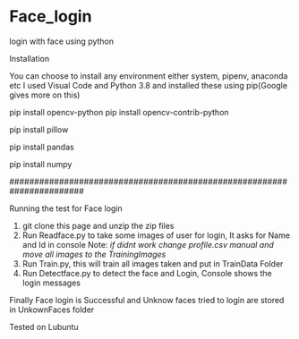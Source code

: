 # Face_login
login with face using python

Installation

You can choose to install any environment either system, pipenv, anaconda etc
I used Visual Code and Python 3.8 and installed these using pip(Google gives more on this)

pip install opencv-python pip install opencv-contrib-python

pip install pillow

pip install pandas

pip install numpy

#######################################################################

Running the test for Face login

1. git clone this page and unzip the zip files
2. Run Readface.py to take some images of user for login, It asks for Name and Id in console
Note: *if didnt work change profile.csv manual and move all images to the TrainingImages*
3. Run Train.py, this will train all images taken and put in TrainData Folder
4. Run Detectface.py to detect the face and Login, Console shows the login messages

Finally Face login is Successful and Unknow faces tried to login are stored in UnkownFaces folder 


Tested on Lubuntu
